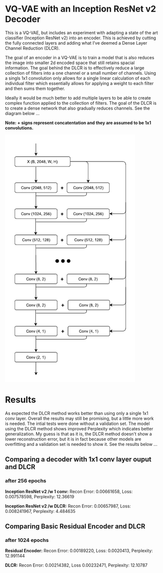 # VQ-VAE with an Inception ResNet v2 Decoder

This is a VQ-VAE, but includes an experiment with adapting a state of the art classifier (Inception ResNet v2) into an encoder.  This is achieved by cutting the fully connected layers and adding what I've deemed a Dense Layer Channel Reduction (DLCR).

The goal of an encoder in a VQ-VAE is to train a model that is also reduces the image into smaller 2d encoded space that still retains spacial information.  The goal behind the DLCR is to effectively reduce a large collection of filters into a one channel or a small number of channels.  Using a singls 1x1 convolution only allows for a single linear calculation of each individual filter which essentially allows for applying a weight to each filter and then sums them together.

Ideally it would be much better to add multiple layers to be able to create complex function applied to the collection of filters.  The goal of the DLCR is to create a dense network that also gradually reduces channels.  See the diagram below ...

**Note: + signs represent concatentation and they are assumed to be 1x1 convolutions.**

![DLCR](https://github.com/wrrogers/VQ-VAE_v1/blob/master/dlcr.png)

# Results
As expected the DLCR method works better than using only a single 1x1 conv layer.  Overall the results may still be promising, but a little more work is needed.  The intial tests were done without a validation set.  The model using the DLCR method shows improved Perplexity which indicates better generalization.  My guess is that as it is, the DLCR method doesn't show a lower reconstruction error, but it is in fact because other models are overfitting and a validation set is needed to show it.  See the results below ...

## Comparing a decoder with 1x1 conv layer ouput and DLCR
### after 256 epochs
**Inception ResNet v2 /w 1 conv:**
Recon Error: 0.00661658, Loss: 0.007578598, Perplexity: 12.36619

**Inception ResNet v2 /w DLCR:**
Recon Error: 0.00657987, Loss: 0.008241967, Perplexity: 4.484635

## Comparing Basic Residual Encoder and DLCR
### after 1024 epochs
**Residual Encoder:**
Recon Error: 0.00189220, Loss: 0.0020413, Perplexity: 12.991144

**DLCR:**
Recon Error: 0.00214382, Loss 0.00232471, Perplexity: 12.10787

